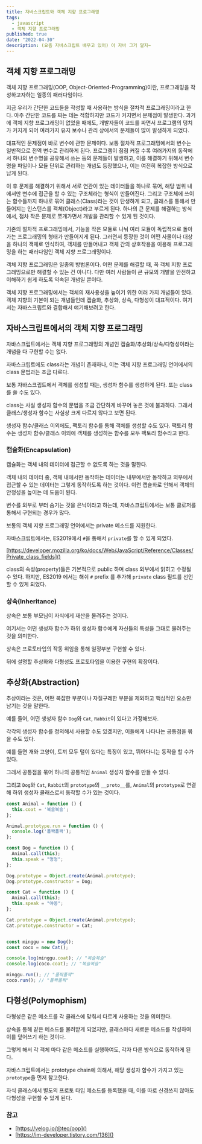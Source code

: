 ```yaml
---
title: 자바스크립트와 객체 지향 프로그래밍
tags:
  - javascript
  - 객체 지향 프로그래밍
published: true
date: "2022-04-30"
description: (요즘 자바스크립트 배우고 있어) 아 자바 그거 알지~
---
```


## 객체 지향 프로그래밍
객체 지향 프로그래밍(OOP, Object-Oriented-Programming)이란, 프로그래밍을 작성하고자하는 일종의 패러다임이다.
<br />

지금 우리가 간단한 코드들을 작성할 때 사용하는 방식을 절차적 프로그래밍이라고 한다. 아주 간단한 코드를 짜는 데는 적합하지만 코드가 커지면서 문제점이 발생한다. 과거에 객체 지향 프로그래밍이 없었을 때에도, 개발자들이 코드를 짜면서 프로그램의 덩치가 커지게 되어 여러가지 유지 보수나 관리 상에서의 문제들이 많이 발생하게 되었다.
<br />

대표적인 문제점이 바로 변수에 관한 문제이다. 보통 절차적 프로그래밍에서의 변수는 일반적으로 전역 변수로 관리하게 된다. 프로그램이 점점 커질 수록 여러가지의 동작에서 하나의 변수명을 공유해서 쓰는 등의 문제들이 발생하고, 이를 해결하기 위해서 변수명을 파일이나 모듈 단위로 관리하는 개념도 등장했으나, 이는 여전히 복잡한 방식으로 남게 된다.
<br />

이 후 문제를 해결하기 위해서 서로 연관이 있는 데이터들을 하나로 묶어, 해당 범위 내에서만 변수에 접근을 할 수 있는 구조체라는 형식이 만들어진다. 그리고 구조체에 쓰이는 함수들까지 하나로 묶어 클래스(Class)라는 것이 탄생하게 되고, 클래스를 통해서 만들어지는 인스턴스를 객체(Object)라고 부르게 된다. 하나의 큰 문제를 해결하는 방식에서, 점차 작은 문제로 쪼개가면서 개발을 관리할 수 있게 된 것이다.
<br />

기존의 절차적 프로그래밍에서, 기능을 작은 모듈로 나눠 여러 모듈이 독립적으로 돌아가는 프로그래밍의 형태가 만들어지게 된다. 그러면서 등장한 것이 어떤 사물이나 대상을 하나의 객체로 인식하여, 객체를 만들어내고 객체 간의 상호작용을 이용해 프로그래밍을 하는 패러다임인 객체 지향 프로그래밍이다.
<br />

객체 지향 프로그래밍은 일종의 방법론이다. 어떤 문제를 해결할 때, 꼭 객체 지향 프로그래밍으로만 해결할 수 있는 건 아니다. 다만 여러 사람들이 큰 규모의 개발을 안전하고 이해하기 쉽게 하도록 약속된 개념일 뿐이다. 
<br />

객체 지향 프로그래밍에서는 객체의 재사용성을 높이기 위한 여러 가지 개념들이 있다. 객체 지향의 기본이 되는 개념들인데 캡슐화, 추상화, 상속, 다형성이 대표적이다. 여기서는 자바스크립트와 결합해서 얘기해보려고 한다.

## 자바스크립트에서의 객체 지향 프로그래밍
자바스크립트에서는 객체 지향 프로그래밍의 개념인 캡슐화/추상화/상속/다형성이라는 개념을 다 구현할 수는 없다.

자바스크립트에도 class라는 개념이 존재하나, 이는 객체 지향 프로그래밍 언어에서의 class 문법과는 조금 다르다.
<br />

보통 자바스크립트에서 객체를 생성할 때는, 생성자 함수를 생성하게 된다. 또는 class를 쓸 수도 있다.

class는 사실 생성자 함수의 문법을 조금 간단하게 바꾸어 놓은 것에 불과하다. 그래서 클래스/생성자 함수는 사실상 크게 다르지 않다고 보면 된다.
<br />

생성자 함수/클래스 이외에도, 팩토리 함수를 통해 객체를 생성할 수도 있다. 팩토리 함수는 생성자 함수/클래스 이외에 객체를 생성하는 함수를 모두 팩토리 함수라고 한다.

### 캡슐화(Encapsulation)
캡슐화는 객체 내의 데이터에 접근할 수 없도록 하는 것을 말한다.
<br />

객체 내의 데이터 중, 객체 내에서만 동작하는 데이터는 내부에서만 동작하고 외부에서 접근할 수 있는 데이터는 그렇게 동작하도록 하는 것이다. 이런 캡슐화로 인해서 객체의 안정성을 높이는 데 도움이 된다.
<br />

변수를 외부로 부터 숨기는 것을 은닉이라고 하는데, 자바스크립트에서는 보통 클로저를 통해서 구현되는 경우가 많다.

보통의 객체 지향 프로그래밍 언어에서는 private 메소드를 지원한다. 

자바스크립트에서는, ES2019에서 `#`을 통해서 `private`를 할 수 있게 되었다.
<br />

[https://developer.mozilla.org/ko/docs/Web/JavaScript/Reference/Classes/Private_class_fields]()
<br />

class의 속성(property)들은 기본적으로 public 하며 class 외부에서 읽히고 수정될 수 있다. 하지만, ES2019 에서는 해쉬 `#` prefix 를 추가해 `private` class 필드를 선언할 수 있게 되었다.

### 상속(Inheritance)
상속은 보통 부모님이 자식에게 재산을 물려주는 것이다.

여기서는 어떤 생성자 함수가 하위 생성자 함수에게 자신들의 특성을 그대로 물려주는 것을 의미한다.
<br />

상속은 프로토타입의 작동 위임을 통해 일정부분 구현할 수 있다.

뒤에 설명할 추상화와 다형성도 프로토타입을 이용한 구현의 확장이다.

## 추상화(Abstraction)
추상이라는 것은, 어떤 복잡한 부분이나 자질구레한 부분을 제외하고 핵심적인 요소만 남기는 것을 말한다.
<br />

예를 들어, 어떤 생성자 함수 `Dog`와 `Cat`, `Rabbit`이 있다고 가정해보자.

각각의 생성자 함수를 정의해서 사용할 수도 있겠지만, 이들에게 나타나는 공통점을 묶을 수도 있다.

예를 들면 개와 고양이, 토끼 모두 털이 있다는 특징이 있고, 뛰어다니는 동작을 할 수가 있다.
<br />

그래서 공통점을 묶어 하나의 공통적인 `Animal` 생성자 함수를 만들 수 있다.

그리고 `Dog`와 `Cat`, `Rabbit`의 `prototype`의 `__proto__`를, `Animal`의 `prototype`로 연결해 하위 생성자 클래스로서 동작할 수가 있는 것이다.

```js
const Animal = function () {
  this.coat = '복슬복슬';
};

Animal.prototype.run = function () {
  console.log('폴짝폴짝');
};

const Dog = function () {
  Animal.call(this);
  this.speak = "멍멍";  
};

Dog.prototype = Object.create(Animal.prototype);
Dog.prototype.constructor = Dog;

const Cat = function () { 
  Animal.call(this);
  this.speak = "야옹"; 
};

Cat.prototype = Object.create(Animal.prototype);
Cat.prototype.constructor = Cat;


const minggu = new Dog();
const coco = new Cat();

console.log(minggu.coat); // "복슬복슬"
console.log(coco.coat); // "복슬복슬"

minggu.run(); // "폴짝폴짝"
coco.run(); // "폴짝폴짝"
```

## 다형성(Polymophism)
다형성은 같은 메소드를 각 클래스에 맞춰서 다르게 사용하는 것을 의미한다.

상속을 통해 같은 메소드를 물려받게 되었지만, 클래스마다 새로운 메소드를 작성하여 이를 덮어쓰기 하는 것이다.

그렇게 해서 각 객체 마다 같은 메소드를 실행하여도, 각자 다른 방식으로 동작하게 된다.
<br />

자바스크립트에서는 prototype chain에 의해서, 해당 생성자 함수가 가지고 있는 `prototype`을 먼저 참고한다.

자식 클래스에서 별도의 프로토 타입 메소드를 등록했을 때, 이를 따로 신경쓰지 않아도 다형성을 구현할 수 있게 된다.
<br />

### 참고
- [https://velog.io/@teo/oop]()
- [https://im-developer.tistory.com/136]()

